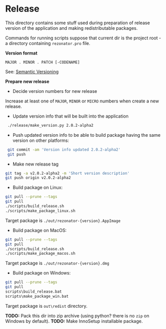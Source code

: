 # Release

This directory contains some stuff used during preparation of release version of the application and making redistributable packages. 

Commands for running scripts suppose that current dir is the project root - a directory containing `rezonator.pro` file.

**Version format**

```
MAJOR . MINOR . PATCH [-CODENAME]
```

See: [Semantic Versioning](https://semver.org)


**Prepare new release**

* Decide version numbers for new release

Increase at least one of `MAJOR`, `MINOR` or `MICRO` numbers when create a new release.

* Update version info that will be built into the application
 
```bash
 ./release/make_version.py 2.0.2-alpha2
```

* Push updated version info to be able to build package having the same version on other platforms:

```bash
 git commit -am 'Version info updated 2.0.2-alpha2'
 git push
```

* Make new release tag

```bash
git tag -a v2.0.2-alpha2 -m 'Short version description'
git push origin v2.0.2-alpha2
```

* Build package on Linux:

```bash
git pull --prune --tags
git pull
./scripts/build_release.sh
./scripts/make_package_linux.sh
```

Target package is `./out/rezonator-{version}.AppImage`

* Build package on MacOS:

```bash
git pull --prune --tags
git pull
./scripts/build_release.sh
./scripts/make_package_macos.sh
```

Target package is `./out/rezonator-{version}.dmg`

* Build package on Windows:

```bash
git pull --prune --tags
git pull
scripts\build_release.bat
scripts\make_package_win.bat
```

Target package is `out\redist` directory.

**TODO:** Pack this dir into zip archive (using python? there is no `zip` on Windows by default).
**TODO:** Make InnoSetup installable package.
